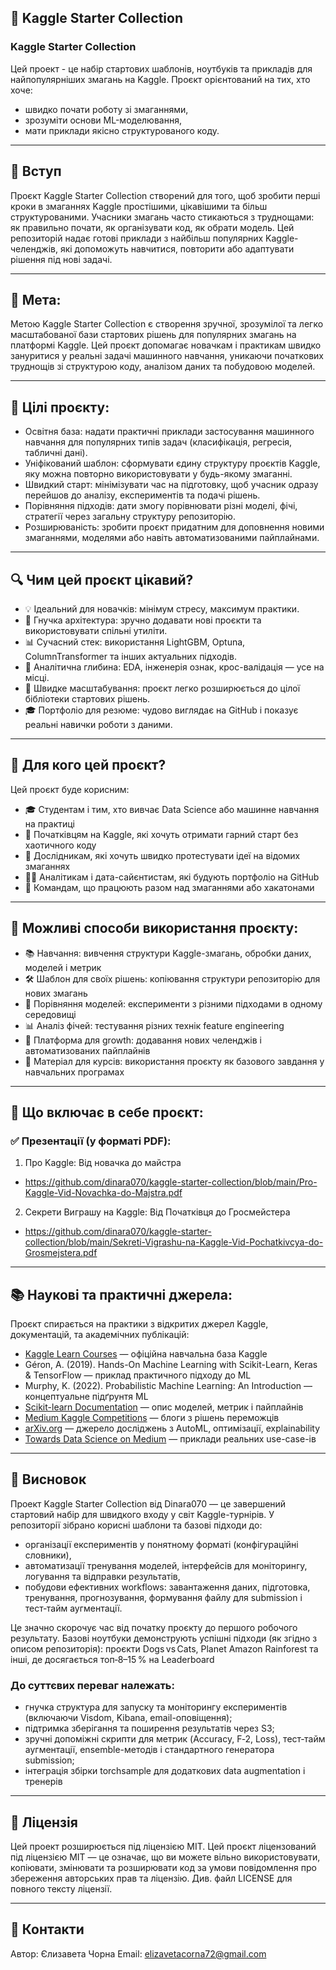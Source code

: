 ## 🚀 Kaggle Starter Collection
### Kaggle Starter Collection 
Цей проект - це набір стартових шаблонів, ноутбуків та прикладів для найпопулярніших змагань на Kaggle. Проєкт орієнтований на тих, хто хоче:
- швидко почати роботу зі змаганнями,
- зрозуміти основи ML-моделювання,
- мати приклади якісно структурованого коду.

---

## 📘 Вступ
Проєкт Kaggle Starter Collection створений для того, щоб зробити перші кроки в змаганнях Kaggle простішими, цікавішими та більш структурованими. Учасники змагань часто стикаються з труднощами: як правильно почати, як організувати код, як обрати модель. Цей репозиторій надає готові приклади з найбільш популярних Kaggle-челенджів, які допоможуть навчитися, повторити або адаптувати рішення під нові задачі.

---

## 🎯 Мета:
Метою Kaggle Starter Collection є створення зручної, зрозумілої та легко масштабованої бази стартових рішень для популярних змагань на платформі Kaggle. Цей проєкт допомагає новачкам і практикам швидко зануритися у реальні задачі машинного навчання, уникаючи початкових труднощів зі структурою коду, аналізом даних та побудовою моделей.

---

## 🥅 Цілі проєкту:
- Освітня база: надати практичні приклади застосування машинного навчання для популярних типів задач (класифікація, регресія, табличні дані).
- Уніфікований шаблон: сформувати єдину структуру проєктів Kaggle, яку можна повторно використовувати у будь-якому змаганні.
- Швидкий старт: мінімізувати час на підготовку, щоб учасник одразу перейшов до аналізу, експериментів та подачі рішень.
- Порівняння підходів: дати змогу порівнювати різні моделі, фічі, стратегії через загальну структуру репозиторію.
- Розширюваність: зробити проєкт придатним для доповнення новими змаганнями, моделями або навіть автоматизованими пайплайнами.

---

## 🔍 Чим цей проєкт цікавий?
- 💡 Ідеальний для новачків: мінімум стресу, максимум практики.
- 🧱 Гнучка архітектура: зручно додавати нові проєкти та використовувати спільні утиліти.
- 📊 Сучасний стек: використання LightGBM, Optuna, ColumnTransformer та інших актуальних підходів.
- 🧠 Аналітична глибина: EDA, інженерія ознак, крос-валідація — усе на місці.
- 🚀 Швидке масштабування: проєкт легко розширюється до цілої бібліотеки стартових рішень.
- 🎓 Портфоліо для резюме: чудово виглядає на GitHub і показує реальні навички роботи з даними.

---

## 👥 Для кого цей проєкт?
Цей проєкт буде корисним:
- 🎓 Студентам і тим, хто вивчає Data Science або машинне навчання на практиці
- 🧠 Початківцям на Kaggle, які хочуть отримати гарний старт без хаотичного коду
- 🔬 Дослідникам, які хочуть швидко протестувати ідеї на відомих змаганнях
- 🧑‍💻 Аналітикам і дата-сайєнтистам, які будують портфоліо на GitHub
- 👥 Командам, що працюють разом над змаганнями або хакатонами

---

## 🧩 Можливі способи використання проєкту:
- 📚 Навчання: вивчення структури Kaggle-змагань, обробки даних, моделей і метрик
- 🛠️ Шаблон для своїх рішень: копіювання структури репозиторію для нових змагань
- 🧪 Порівняння моделей: експерименти з різними підходами в одному середовищі
- 📊 Аналіз фічей: тестування різних технік feature engineering
- 🚀 Платформа для growth: додавання нових челенджів і автоматизованих пайплайнів
- 📑 Матеріал для курсів: використання проєкту як базового завдання у навчальних програмах

---

## 🧪 Що включає в себе проєкт:

### ✅ Презентації (у форматі PDF):
1. Про Kaggle: Від новачка до майстра
- https://github.com/dinara070/kaggle-starter-collection/blob/main/Pro-Kaggle-Vid-Novachka-do-Majstra.pdf
2. Секрети Виграшу на Kaggle: Від Початківця до Гросмейстера
- https://github.com/dinara070/kaggle-starter-collection/blob/main/Sekreti-Vigrashu-na-Kaggle-Vid-Pochatkivcya-do-Grosmejstera.pdf

---

## 📚 Наукові та практичні джерела:
Проєкт спирається на практики з відкритих джерел Kaggle, документацій, та академічних публікацій:
- [Kaggle Learn Courses](https://www.kaggle.com/learn) — офіційна навчальна база Kaggle
- Géron, A. (2019). Hands-On Machine Learning with Scikit-Learn, Keras & TensorFlow — приклад практичного підходу до ML
- Murphy, K. (2022). Probabilistic Machine Learning: An Introduction — концептуальне підґрунтя ML
- [Scikit-learn Documentation](https://scikit-learn.org/stable/user_guide.html) — опис моделей, метрик і пайплайнів
- [Medium Kaggle Competitions](https://medium.com/tag/kaggle) — блоги з рішень переможців
- [arXiv.org](https://arxiv.org/) — джерело досліджень з AutoML, оптимізації, explainability
- [Towards Data Science on Medium](https://towardsdatascience.com/) — приклади реальних use-case-ів

---

## 📌 Висновок
Проект Kaggle Starter Collection від Dinara070 — це завершений стартовий набір для швидкого входу у світ Kaggle-турнірів. У репозиторії зібрано корисні шаблони та базові підходи до:
- організації експериментів у понятному форматі (конфігураційні словники),
- автоматизації тренування моделей, інтерфейсів для моніторингу, логування та відправки результатів,
- побудови ефективних workflows: завантаження даних, підготовка, тренування, прогнозування, формування файлу для submission і тест‑тайм аугментації.

Це значно скорочує час від початку проєкту до першого робочого результату. Базові ноутбуки демонструють успішні підходи (як згідно з описом репозиторія): проєкти Dogs vs Cats, Planet Amazon Rainforest та інші, де досягається топ‑8–15 % на Leaderboard

### До суттєвих переваг належать:
- гнучка структура для запуску та моніторингу експериментів (включаючи Visdom, Kibana, email-оповіщення);
- підтримка зберігання та поширення результатів через S3;
- зручні допоміжні скрипти для метрик (Accuracy, F‑2, Loss), тест‑тайм аугментації, ensemble-методів і стандартного генератора submission;
- інтеграція збірки torchsample для додаткових data augmentation і тренерів

---

## 📜 Ліцензія
Цей проект розширюється під ліцензією MIT.
Цей проєкт ліцензований під ліцензією MIT — це означає, що ви можете вільно використовувати, копіювати, змінювати та розширювати код за умови повідомлення про збереження авторських прав та ліцензію.
Див. файл LICENSE для повного тексту ліцензії.

---

## 📩 Контакти
Автор: Єлизавета Чорна
Email: elizavetacorna72@gmail.com

